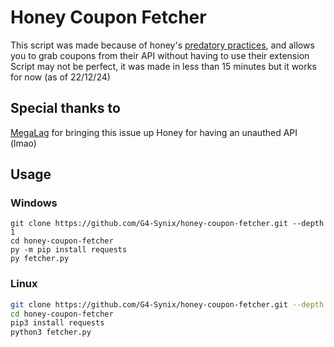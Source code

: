 # Honey Coupon Fetcher
This script was made because of honey's [predatory practices](https://www.youtube.com/watch?v=vc4yL3YTwWk), and allows you to grab coupons from their API without having to use their extension
Script may not be perfect, it was made in less than 15 minutes but it works for now (as of 22/12/24)

## Special thanks to
[MegaLag](https://www.youtube.com/@MegaLag) for bringing this issue up
Honey for having an unauthed API (lmao)

## Usage
### Windows
```batch
git clone https://github.com/G4-Synix/honey-coupon-fetcher.git --depth 1
cd honey-coupon-fetcher
py -m pip install requests
py fetcher.py
```
### Linux
```bash
git clone https://github.com/G4-Synix/honey-coupon-fetcher.git --depth 1
cd honey-coupon-fetcher
pip3 install requests
python3 fetcher.py
```


